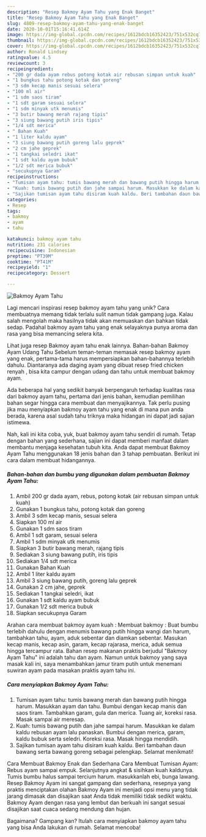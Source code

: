 ```yaml
---
description: "Resep Bakmoy Ayam Tahu yang Enak Banget"
title: "Resep Bakmoy Ayam Tahu yang Enak Banget"
slug: 4809-resep-bakmoy-ayam-tahu-yang-enak-banget
date: 2020-10-01T15:16:41.614Z
image: https://img-global.cpcdn.com/recipes/1612bdcb16352423/751x532cq70/bakmoy-ayam-tahu-foto-resep-utama.jpg
thumbnail: https://img-global.cpcdn.com/recipes/1612bdcb16352423/751x532cq70/bakmoy-ayam-tahu-foto-resep-utama.jpg
cover: https://img-global.cpcdn.com/recipes/1612bdcb16352423/751x532cq70/bakmoy-ayam-tahu-foto-resep-utama.jpg
author: Ronald Lindsey
ratingvalue: 4.5
reviewcount: 3
recipeingredient:
- "200 gr dada ayam rebus potong kotak air rebusan simpan untuk kuah"
- "1 bungkus tahu potong kotak dan goreng"
- "3 sdm kecap manis sesuai selera"
- "100 ml air"
- "1 sdm saos tiram"
- "1 sdt garam sesuai selera"
- "1 sdm minyak utk menumis"
- "3 butir bawang merah rajang tipis"
- "3 siung bawang putih iris tipis"
- "1/4 sdt merica"
- " Bahan Kuah"
- "1 liter kaldu ayam"
- "3 siung bawang putih goreng lalu geprek"
- "2 cm jahe geprek"
- "1 tangkai seledri ikat"
- "1 sdt kaldu ayam bubuk"
- "1/2 sdt merica bubuk"
- "secukupnya Garam"
recipeinstructions:
- "Tumisan ayam tahu: tumis bawang merah dan bawang putih hingga harum. Masukkan ayam dan tahu. Bumbui dengan kecap manis dan saos tiram. Tambahkan garam, gula dan merica. Tuang air, koreksi rasa. Masak sampai air meresap."
- "Kuah: tumis bawang putih dan jahe sampai harum. Masukkan ke dalam kaldu rebusan ayam lalu panaskan. Bumbui dengan merica, garam, kaldu bubuk serta seledri. Koreksi rasa. Masak hingga mendidih."
- "Sajikan tumisan ayam tahu disiram kuah kaldu. Beri tambahan daun bawang serta bawang goreng sebagai pelengkap. Selamat menikmati!"
categories:
- Resep
tags:
- bakmoy
- ayam
- tahu

katakunci: bakmoy ayam tahu 
nutrition: 231 calories
recipecuisine: Indonesian
preptime: "PT39M"
cooktime: "PT41M"
recipeyield: "1"
recipecategory: Dessert

---
```



![Bakmoy Ayam Tahu](https://img-global.cpcdn.com/recipes/1612bdcb16352423/751x532cq70/bakmoy-ayam-tahu-foto-resep-utama.jpg)

Lagi mencari inspirasi resep bakmoy ayam tahu yang unik? Cara membuatnya memang tidak terlalu sulit namun tidak gampang juga. Kalau salah mengolah maka hasilnya tidak akan memuaskan dan bahkan tidak sedap. Padahal bakmoy ayam tahu yang enak selayaknya punya aroma dan rasa yang bisa memancing selera kita.

Lihat juga resep Bakmoy ayam tahu enak lainnya. Bahan-bahan Bakmoy Ayam Udang Tahu Sebelum teman-teman memasak resep bakmoy ayam yang enak, pertama-tama harus mempersiapkan bahan-bahannya terlebih dahulu. Diantaranya ada daging ayam yang dibuat resep fried chicken renyah , bisa kita campur dengan udang dan tahu untuk membuat bakmoy ayam.

Ada beberapa hal yang sedikit banyak berpengaruh terhadap kualitas rasa dari bakmoy ayam tahu, pertama dari jenis bahan, kemudian pemilihan bahan segar hingga cara membuat dan menyajikannya. Tak perlu pusing jika mau menyiapkan bakmoy ayam tahu yang enak di mana pun anda berada, karena asal sudah tahu triknya maka hidangan ini dapat jadi sajian istimewa.


Nah, kali ini kita coba, yuk, buat bakmoy ayam tahu sendiri di rumah. Tetap dengan bahan yang sederhana, sajian ini dapat memberi manfaat dalam membantu menjaga kesehatan tubuh kita. Anda dapat membuat Bakmoy Ayam Tahu menggunakan 18 jenis bahan dan 3 tahap pembuatan. Berikut ini cara dalam membuat hidangannya.

<!--inarticleads1-->

##### Bahan-bahan dan bumbu yang digunakan dalam pembuatan Bakmoy Ayam Tahu:

1. Ambil 200 gr dada ayam, rebus, potong kotak (air rebusan simpan untuk kuah)
1. Gunakan 1 bungkus tahu, potong kotak dan goreng
1. Ambil 3 sdm kecap manis, sesuai selera
1. Siapkan 100 ml air
1. Gunakan 1 sdm saos tiram
1. Ambil 1 sdt garam, sesuai selera
1. Ambil 1 sdm minyak utk menumis
1. Siapkan 3 butir bawang merah, rajang tipis
1. Sediakan 3 siung bawang putih, iris tipis
1. Sediakan 1/4 sdt merica
1. Gunakan  Bahan Kuah
1. Ambil 1 liter kaldu ayam
1. Ambil 3 siung bawang putih, goreng lalu geprek
1. Gunakan 2 cm jahe, geprek
1. Sediakan 1 tangkai seledri, ikat
1. Gunakan 1 sdt kaldu ayam bubuk
1. Gunakan 1/2 sdt merica bubuk
1. Siapkan secukupnya Garam


Arahan cara membuat bakmoy ayam kuah : Membuat bakmoy : Buat bumbu terlebih dahulu dengan menumis bawang putih hingga wangi dan harum, tambahkan tahu, ayam, aduk sebentar dan diamkan sebentar. Masukan kecap manis, kecap asin, garam, kecap rajarasa, merica, aduk semua hingga tercampur rata. Bahan resep makanan praktis berjudul &#34;Bakmoy Ayam Tahu&#34; ini adalah tahu dan ayam. Namun untuk bakmoy yang saya masak kali ini, saya menambahkan jamur tiram putih untuk menemani suwiran ayam pada masakan praktis ayam tahu ini. 

<!--inarticleads2-->

##### Cara menyiapkan Bakmoy Ayam Tahu:

1. Tumisan ayam tahu: tumis bawang merah dan bawang putih hingga harum. Masukkan ayam dan tahu. Bumbui dengan kecap manis dan saos tiram. Tambahkan garam, gula dan merica. Tuang air, koreksi rasa. Masak sampai air meresap.
1. Kuah: tumis bawang putih dan jahe sampai harum. Masukkan ke dalam kaldu rebusan ayam lalu panaskan. Bumbui dengan merica, garam, kaldu bubuk serta seledri. Koreksi rasa. Masak hingga mendidih.
1. Sajikan tumisan ayam tahu disiram kuah kaldu. Beri tambahan daun bawang serta bawang goreng sebagai pelengkap. Selamat menikmati!


Cara Membuat Bakmoy Enak dan Sederhana Cara Membuat Tumisan Ayam: Rebus ayam sampai empuk. Selanjutnya angkat &amp; sisihkan kuah kaldunya. Tumis bumbu halus sampai tercium harum. masukkanlah ebi, bunga lawang. Resep Bakmoy Ayam ini sangat gampang dan sederhana, resepnya yang praktis menciptakan olahan Bakmoy Ayam ini menjadi opsi menu yang tidak jarang dimasak dan disajikan saat Anda tidak memiliki tidak sedikit waktu. Bakmoy Ayam dengan rasa yang lembut dan berkuah ini sangat sesuai disajikan saat cuaca sedang mendung dan hujan. 

Bagaimana? Gampang kan? Itulah cara menyiapkan bakmoy ayam tahu yang bisa Anda lakukan di rumah. Selamat mencoba!
